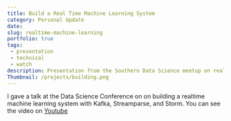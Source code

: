 ```yaml
---
title: Build a Real Time Machine Learning System
category: Personal Update
date:
slug: realtime-machine-learning
portfolio: true
tags:
 - presentation
 - technical
 - watch
description: Presentation from the Southern Data Science meetup on real time machine learning with Kafka, Streamparse, and Storm.
Thumbnail: /projects/building.png
---
```


I gave a talk at the Data Science Conference on on building a realtime machine learning system with Kafka, Streamparse, and Storm. You can see the video on [Youtube](https://www.youtube.com/watch?v=inB33qWugMw)
